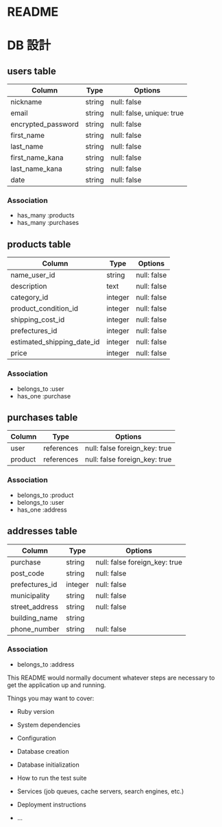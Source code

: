 # README
# DB 設計

## users table

|Column              |Type          |Options                   |
|--------------------|--------------|--------------------------|
|nickname            |string        |null: false               |
|email               |string        |null: false, unique: true |
|encrypted_password  |string        |null: false               |
|first_name          |string        |null: false               |
|last_name           |string        |null: false               |
|first_name_kana     |string        |null: false               |
|last_name_kana      |string        |null: false               |
|date                |string        |null: false               |



### Association

* has_many :products
* has_many :purchases

## products table

|Column                            |Type          |Options                   |
|----------------------------------|--------------|--------------------------|
|name_user_id                      |string        |null: false               |
|description                       |text          |null: false               |
|category_id                       |integer       |null: false               |
|product_condition_id              |integer       |null: false               |
|shipping_cost_id                  |integer       |null: false               |
|prefectures_id                    |integer       |null: false               |
|estimated_shipping_date_id        |integer       |null: false               |
|price                             |integer       |null: false               |




### Association
* belongs_to :user
* has_one :purchase

## purchases table

|Column                           |Type          |Options                       |
|---------------------------------|--------------|------------------------------|
|user                             |references    |null: false foreign_key: true |
|product                          |references    |null: false foreign_key: true |


### Association
* belongs_to :product
* belongs_to :user
* has_one :address

## addresses table

|Column                    |Type            |Options                       |
|--------------------------|----------------|------------------------------|
|purchase                  |string          |null: false foreign_key: true |
|post_code                 |string          |null: false                   |
|prefectures_id            |integer         |null: false                   |
|municipality              |string          |null: false                   |
|street_address            |string          |null: false                   |
|building_name             |string          |                              |
|phone_number              |string          |null: false                   |

### Association
* belongs_to :address




















This README would normally document whatever steps are necessary to get the
application up and running.

Things you may want to cover:

* Ruby version

* System dependencies

* Configuration

* Database creation

* Database initialization

* How to run the test suite

* Services (job queues, cache servers, search engines, etc.)

* Deployment instructions

* ...

